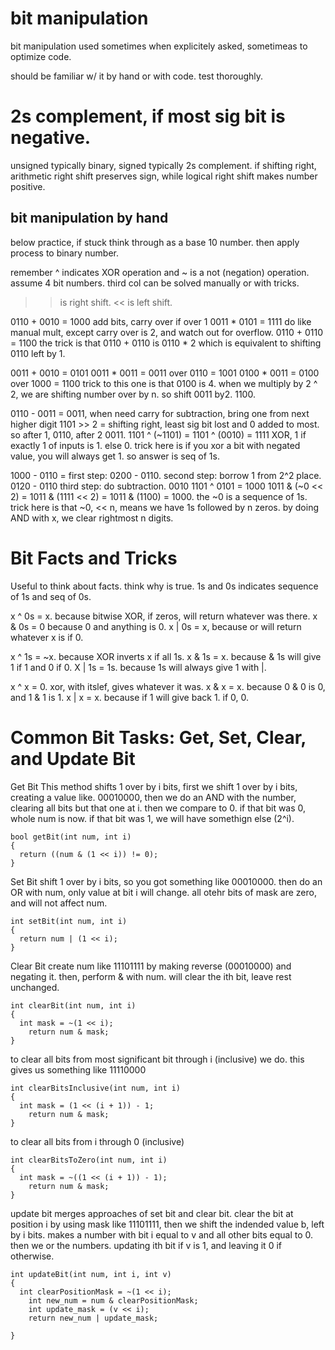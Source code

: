 # bit manipulation

bit manipulation used sometimes when explicitely asked, sometimeas to optimize code.

should be familiar w/ it by hand or with code. test thoroughly.

# 2s complement, if most sig bit is negative.
unsigned typically binary, signed typically 2s complement.
if shifting right, arithmetic right shift preserves sign, while logical right shift makes number positive.

## bit manipulation by hand
below practice, if stuck think through as a base 10 number. then apply process to binary number.

remember ^ indicates XOR operation and ~ is a not (negation) operation. assume 4 bit numbers. third col can be solved
manually or with tricks.

>> is right shift. << is left shift.

0110 + 0010 = 1000 add bits, carry over if over 1
0011 \* 0101 = 1111 do like manual mult, except carry over is 2, and watch out for overflow.
0110 + 0110 = 1100 the trick is that 0110 + 0110 is 0110 \* 2 which is equivalent to shifting 0110 left by 1.

0011 + 0010 = 0101
0011 \* 0011 = 0011 over 0110 = 1001
0100 \* 0011 = 0100 over 1000 = 1100 trick to this one is that 0100 is 4. when we multiply by 2 ^ 2, we are shifting number over by n. so shift 0011 by2. 1100.

0110 - 0011 = 0011, when need carry for subtraction, bring one from next higher digit
1101 >> 2 = shifting right, least sig bit lost and 0 added to most. so after 1, 0110, after 2 0011.
1101 ^ (~1101) = 1101 ^ (0010) = 1111 XOR, 1 if exactly 1 of inputs is 1. else 0. trick here is if you xor a bit with negated value, you will always get 1. so answer is seq of 1s.

1000 - 0110 = first step: 0200 - 0110. second step: borrow 1 from 2^2 place. 0120 - 0110 third step: do subtraction. 0010
1101 ^ 0101 = 1000
1011 & (~0 << 2) = 1011 & (1111 << 2) = 1011 & (1100) = 1000. the ~0 is a sequence of 1s. trick here is that ~0, << n, means we have 1s followed by n zeros. by doing AND with x, we clear rightmost n digits.

# Bit Facts and Tricks
Useful to think about facts. think why is true. 1s and 0s indicates sequence of 1s and seq of 0s.

x ^ 0s = x. because bitwise XOR, if zeros, will return whatever was there.
x & 0s = 0 because 0 and anything is 0.
x | 0s = x, because or will return whatever x is if 0.

x ^ 1s = ~x. because XOR inverts x if all 1s.
x & 1s = x. because & 1s will give 1 if 1 and 0 if 0.
X | 1s = 1s. because 1s will always give 1 with |.

x ^ x = 0. xor, with itslef, gives whatever it was.
x & x = x. because 0 & 0 is 0, and 1 & 1 is 1.
x | x = x. because if 1 will give back 1. if 0, 0.

# Common Bit Tasks: Get, Set, Clear, and Update Bit
Get Bit
This method shifts 1 over by i bits, 
first we shift 1 over by i bits, creating a value like. 00010000, then we do an AND with the number, clearing all bits but that one at i.
then we compare to 0. if that bit was 0, whole num is now. if that bit was 1, we will have somethign else (2^i).
```
bool getBit(int num, int i)
{
  return ((num & (1 << i)) != 0);
}
```

Set Bit
shift 1 over by i bits, so you got something like 00010000. then do an OR 
with num, only value at bit i will change. all otehr bits of mask are zero, and will not affect num.
```
int setBit(int num, int i)
{
  return num | (1 << i);
}
```

Clear Bit
create num like 11101111 by making reverse (00010000) and negating it. then, perform & with num.
will clear the ith bit, leave rest unchanged.
```
int clearBit(int num, int i)
{
  int mask = ~(1 << i);
	return num & mask;
}
```

to clear all bits from most significant bit through i (inclusive) we do. this gives us something like 11110000
```
int clearBitsInclusive(int num, int i)
{
  int mask = (1 << (i + 1)) - 1;
	return num & mask;
}
```

to clear all bits from i through 0 (inclusive)
```
int clearBitsToZero(int num, int i)
{
  int mask = ~((1 << (i + 1)) - 1);
	return num & mask;
}
```

update bit
merges approaches of set bit and clear bit.
clear the bit at position i by using mask like 11101111, then we shift the indended value b, left by i bits. makes a number with bit i equal to v and all other bits
equal to 0. then we or the numbers. updating ith bit if v is 1, and leaving it 0 if otherwise.
```
int updateBit(int num, int i, int v)
{
  int clearPositionMask = ~(1 << i);
	int new_num = num & clearPositionMask;
	int update_mask = (v << i);
	return new_num | update_mask;
	
}
```

